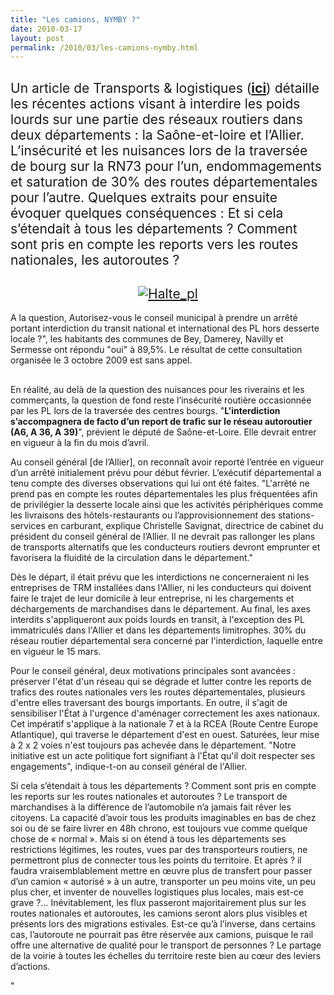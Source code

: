 ```yaml
---
title: "Les camions, NYMBY ?"
date: 2010-03-17
layout: post
permalink: /2010/03/les-camions-nymby.html
---
```


<h2><span style="font-weight: normal">Un article de Transports & logistiques (</span><span style="text-decoration: underline"><span><a href="http://www.wk-transport-logistique.fr/actualites/actualites_detail.php?action=detail&val=24744&label_donnee=Circulation+des+poids+lourds+:+deux+departements+mettent+en+%25C5%2593uvre+des+interdictions">ici</a></span></span><span style="font-weight: normal">) détaille les récentes actions visant à interdire les poids lourds sur une partie des réseaux routiers dans deux départements : la Saône-et-loire et l’Allier. L’insécurité et les nuisances lors de la traversée de bourg sur la RN73 pour l’un, endommagements et saturation de 30% des routes départementales pour l’autre. Quelques extraits pour ensuite évoquer quelques conséquences : Et si cela s’étendait à tous les départements ? Comment sont pris en compte les reports vers les routes nationales, les autoroutes ?</span></h2> <h2 align="center"><span style="font-weight: normal"><a href="/wp-content/uploads/sites/6/old/6a0120a66d2ad4970b0120a9475f34970b-pi.jpg" rel="lightbox"><img alt="Halte_pl" border="0" class="asset asset-image at-xid-6a0120a66d2ad4970b0120a9475f34970b " src="/wp-content/uploads/sites/6/old/6a0120a66d2ad4970b0120a9475f34970b-500pi.jpg" title="Halte_pl" /></a></span></h2> <blockquote> <p> </p></blockquote>  <!--more-->  <p>A la question, Autorisez-vous le conseil municipal à prendre un arrêté portant<span> interdiction du transit national</span> et international des PL hors desserte locale ?", les habitants des communes de Bey, Damerey, Navilly et Sermesse ont répondu "oui" à 89,5%. Le résultat de cette consultation organisée le 3 octobre 2009 est sans appel.</p> <h2></h2> <p><span>En réalité, au delà de la question des nuisances pour les riverains et les commerçants, la question de fond reste l’insécurité routière occasionnée par les PL lors de la traversée des centres bourgs. "<strong>L’interdiction s’accompagnera de facto d’un report de trafic sur le réseau autoroutier (A6, A 36, A 39)</strong>", prévient le député de Saône-et-Loire. Elle devrait entrer en vigueur à la fin du mois d’avril.</span></p> <p><span>Au conseil général [de l’Allier], on reconnaît avoir reporté l’entrée en vigueur d’un arrêté initialement prévu pour début février. L’exécutif départemental a tenu compte des diverses observations qui lui ont été faites. "L'arrêté ne prend pas en compte les routes départementales les plus fréquentées afin de privilégier la desserte locale ainsi que les activités périphériques comme les livraisons des hôtels-restaurants ou l’approvisionnement des stations-services en carburant, explique Christelle Savignat, directrice de cabinet du président du conseil général de l’Allier. Il ne devrait pas rallonger les plans de transports alternatifs que les conducteurs routiers devront emprunter et favorisera la fluidité de la circulation dans le département."</span></p> <p><span>Dès le départ, il était prévu que les interdictions ne concerneraient ni les entreprises de TRM installées dans l'Allier, ni les conducteurs qui doivent faire le trajet de leur domicile à leur entreprise, ni les chargements et déchargements de marchandises dans le département. Au final, les axes interdits s'appliqueront aux poids lourds en transit, à l'exception des PL immatriculés dans l'Allier et dans les départements limitrophes. 30% du réseau routier départemental sera concerné par l'interdiction, laquelle entre en vigueur le 15 mars.</span></p> <p><span>Pour le conseil général, deux motivations principales sont avancées : préserver l'état d'un réseau qui se dégrade et lutter contre les reports de trafics des routes nationales vers les routes départementales, plusieurs d'entre elles traversant des bourgs importants. En outre, il s'agit de sensibiliser l'État à l'urgence d'aménager correctement les axes nationaux. Cet impératif s'applique à la nationale 7 et à la RCEA (Route Centre Europe Atlantique), qui traverse le département d'est en ouest. Saturées, leur mise à 2 x 2 voies n'est toujours pas achevée dans le département. "Notre initiative est un acte politique fort signifiant à l'État qu'il doit respecter ses engagements", indique-t-on au conseil général de l'Allier.</span></p> <p><span>Si cela s’étendait à tous les départements ? Comment sont pris en compte les reports sur les routes nationales et autoroutes ? Le transport de marchandises à la différence de l’automobile n’a jamais fait rêver les citoyens. La capacité d’avoir tous les produits imaginables en bas de chez soi ou de se faire livrer en 48h chrono, est toujours vue comme quelque chose de « normal ». Mais si on étend à tous les départements ses restrictions légitimes, les routes, vues par des transporteurs routiers, ne permettront plus de connecter tous les points du territoire. Et après ? il faudra vraisemblablement mettre en œuvre plus de transfert pour passer d’un camion « autorisé » à un autre, transporter un peu moins vite, un peu plus cher, et inventer de nouvelles logistiques plus locales, mais est-ce grave ?… Inévitablement, les flux passeront majoritairement plus sur les routes nationales et autoroutes, les camions seront alors plus visibles et présents lors des migrations estivales. Est-ce qu’à l’inverse, dans certains cas, l’autoroute ne pourrait pas être réservée aux camions, puisque le rail offre une alternative de qualité pour le transport de personnes ? Le partage de la voirie à toutes les échelles du territoire reste bien au cœur des leviers d’actions.</span></p>"